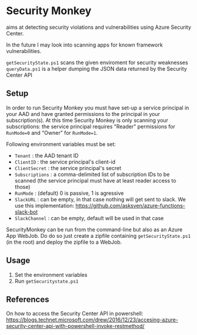 # Security Monkey

aims at detecting security violations and vulnerabilities using Azure Security Center.

In the future I may look into scanning apps for known framework vulnerabilities.

`getSecurityState.ps1` scans the given enviroment for security weaknesses
`queryData.ps1` is a helper dumping the JSON data returned by the Security Center API

## Setup

In order to run Security Monkey you must have set-up a service principal in your AAD and have granted permissions to the principal in your subscription(s).
At this time Security Monkey is only scanning your subscriptions: the service principal requires "Reader" permissions for `RunMode=0` and "Owner" for `RunMode=1`.

Following environment variables must be set:
- `Tenant`        : the AAD tenant ID
- `ClientID`      : the service principal's client-id 
- `ClientSecret`  : the service principal's secret
- `Subscriptions` : a comma-delimited list of subscription IDs to be scanned (the service principal must have at least reader access to those)
- `RunMode`       : (default) 0 is passive, 1 is agressive
- `SlackURL`      : can be empty, in that case nothing will get sent to slack. We use this implementation: https://github.com/asksven/azure-functions-slack-bot
- `SlackChannel`  : can be empty, default will be used in that case

SecurityMonkey can be run from the command-line but also as an Azure App WebJob. Do do so just create a zipfile containing `getSecurityState.ps1` (in the root) and deploy the zipfile to a WebJob.

## Usage

1. Set the environment variables
2. Run `getSecuritystate.ps1`

## References

On how to access the Security Center API in powershell: https://blogs.technet.microsoft.com/drew/2016/12/23/accesing-azure-security-center-api-with-powershell-invoke-restmethod/
